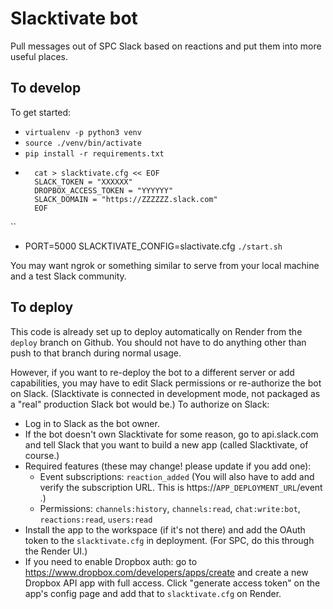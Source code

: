 # Slacktivate bot

Pull messages out of SPC Slack based on reactions and put them into more useful places.

## To develop

To get started:
* `virtualenv -p python3 venv`
* `source ./venv/bin/activate`
* `pip install -r requirements.txt`
* ```
    cat > slacktivate.cfg << EOF
    SLACK_TOKEN = "XXXXXX"
    DROPBOX_ACCESS_TOKEN = "YYYYYY"
    SLACK_DOMAIN = "https://ZZZZZZ.slack.com"
    EOF
``
* PORT=5000 SLACKTIVATE_CONFIG=slactivate.cfg `./start.sh`

You may want ngrok or something similar to serve from your local machine and a test Slack community.

## To deploy

This code is already set up to deploy automatically on Render from the `deploy` branch on Github. You should not have
to do anything other than push to that branch during normal usage.

However, if you want to re-deploy the bot to a different server or add capabilities, you may have to edit Slack
permissions or re-authorize the bot on Slack. (Slacktivate is connected in development mode, not packaged as a "real"
production Slack bot would be.) To authorize on Slack:

* Log in to Slack as the bot owner.
* If the bot doesn't own Slacktivate for some reason, go to api.slack.com and tell Slack that you want to build a new app (called Slacktivate, of course.)
* Required features (these may change! please update if you add one):
  * Event subscriptions: `reaction_added`  (You will also have to add and verify the subscription URL. This is https://`APP_DEPLOYMENT_URL`/event .)
  * Permissions: `channels:history`, `channels:read`, `chat:write:bot`, `reactions:read`, `users:read`
* Install the app to the workspace (if it's not there) and add the OAuth token to the `slacktivate.cfg` in deployment.  (For SPC, do this through the Render UI.)
* If you need to enable Dropbox auth: go to https://www.dropbox.com/developers/apps/create and create a new Dropbox API app with full access. Click "generate access token" on the app's config page and add that to `slacktivate.cfg` on Render.
